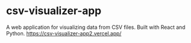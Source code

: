 # csv-visualizer-app
A web application for visualizing data from CSV files. Built with React and Python.
https://csv-visualizer-app2.vercel.app/
